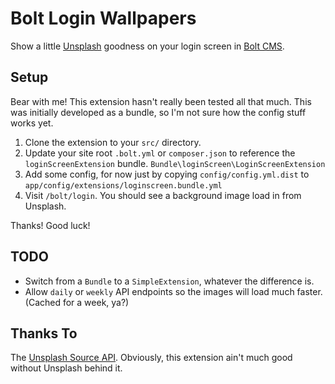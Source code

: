 # Bolt Login Wallpapers

Show a little [Unsplash][1] goodness on your login screen in [Bolt CMS][2].

## Setup

Bear with me! This extension hasn't really been tested all that much. This was initially developed as a bundle, so I'm not sure how the config stuff works yet.

1. Clone the extension to your `src/` directory.
1. Update your site root `.bolt.yml` or `composer.json` to reference the `loginScreenExtension` bundle. `Bundle\loginScreen\LoginScreenExtension`
1. Add some config, for now just by copying `config/config.yml.dist` to `app/config/extensions/loginscreen.bundle.yml`
1. Visit `/bolt/login`. You should see a background image load in from Unsplash.

Thanks! Good luck!

## TODO

* Switch from a `Bundle` to a `SimpleExtension`, whatever the difference is.
* Allow `daily` or `weekly` API endpoints so the images will load much faster. (Cached for a week, ya?)

## Thanks To

The [Unsplash Source API][3]. Obviously, this extension ain't much good without Unsplash behind it.

[1]: https://unsplash.com/
[2]: https://bolt.cm/
[3]: https://source.unsplash.com/
